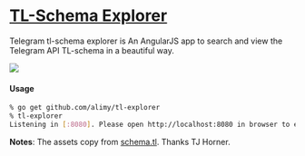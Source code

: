 # [TL-Schema Explorer](https://schema.horner.tj)
Telegram tl-schema explorer is An AngularJS app to search and view the Telegram API TL-schema in a beautiful way.

![](https://i.imgur.com/akrelfR.png)

#### Usage
```bash
% go get github.com/alimy/tl-explorer
% tl-explorer
Listening in [:8080]. Please open http://localhost:8080 in browser to enjoy yourself.
```
**Notes**: The assets copy from [schema.tl](https://github.com/tjhorner/schema.tl). Thanks TJ Horner.


